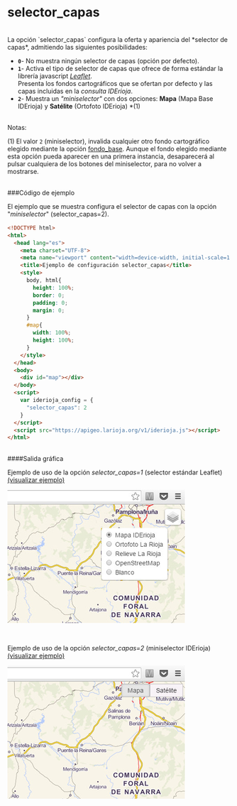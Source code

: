 # selector_capas
</br>
La opción `selector_capas` configura la oferta y apariencia del *selector de capas*, admitiendo las siguientes posibilidades:

- **`0`**- No muestra ningún selector de capas (opción por defecto).
- **`1`**- Activa el tipo de selector de capas que ofrece de forma estándar la librería javascript *[Leaflet](http://leafletjs.com/)*.  
Presenta los fondos cartográficos que se ofertan por defecto y las capas incluidas en la *consulta IDErioja*.
- **`2`**- Muestra un *"miniselector"* con dos opciones: **Mapa** (Mapa Base IDErioja) y **Satélite** (Ortofoto IDErioja)  *(1)

</br>Notas:

(1) El valor `2` (miniselector), invalida cualquier otro fondo cartográfico elegido mediante la opción [fondo_base](opciones/fondo_base). Aunque el fondo elegido mediante esta opción pueda aparecer en una primera instancia, desaparecerá al pulsar cualquiera de los botones del miniselector, para no volver a mostrarse.

</br>
###Código de ejemplo
</br>

El ejemplo que se muestra configura el selector de capas con la opción "*miniselector*" (selector_capas=2).

```html
<!DOCTYPE html>
<html>
  <head lang="es">
    <meta charset="UTF-8">
    <meta name="viewport" content="width=device-width, initial-scale=1.0, maximum-scale=1.0, user-scalable=no" />
    <title>Ejemplo de configuración selector_capas</title>
    <style>
      body, html{
        height: 100%;
        border: 0;
        padding: 0;
        margin: 0;
      }
      #map{
        width: 100%;
        height: 100%;
      }
    </style>
  </head>
  <body>
    <div id="map"></div>
  </body>
  <script>
    var iderioja_config = {
      "selector_capas": 2
	}
  </script>
  <script src="https://apigeo.larioja.org/v1/iderioja.js"></script>
</html>
```

</br>
####Salida gráfica
</br>

Ejemplo de uso de la opción *selector_capas=1* (selector estándar Leaflet) [(visualizar ejemplo)](https://iderioja.github.io/doc_api_iderioja/ejemplo_opcion_selector_capas_1)

![Ejemplo de uso de la opción selector_capas=1](/img/opciones_selector_capas_salida_grafica_1.jpg "Ejemplo de uso de la opción selector_capas = 1")

</br>

Ejemplo de uso de la opción *selector_capas=2* (miniselector IDErioja) [(visualizar ejemplo)](https://iderioja.github.io/doc_api_iderioja/ejemplo_opcion_selector_capas_2)

![Ejemplo de uso de la opción selector_capas=2](/img/opciones_selector_capas_salida_grafica_2.jpg "Ejemplo de uso de la opción selector_capas = 2")
